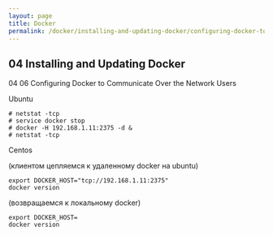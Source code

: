 ```yaml
---
layout: page
title: Docker
permalink: /docker/installing-and-updating-docker/configuring-docker-to-communicate-over-the-network/
---
```



## 04 Installing and Updating Docker

04 06 Configuring Docker to Communicate Over the Network Users

Ubuntu

    # netstat -tcp
    # service docker stop
    # docker -H 192.168.1.11:2375 -d &
    # netstat -tcp

Centos

(клиентом цепляемся к удаленному docker на ubuntu)

    export DOCKER_HOST="tcp://192.168.1.11:2375"
    docker version

(возвращаемся к локальному docker)

    export DOCKER_HOST=
    docker version
